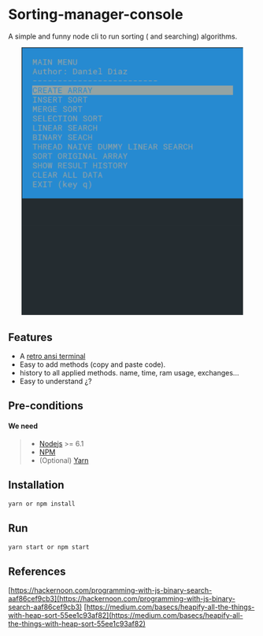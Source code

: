 # Sorting-manager-console
A simple and funny node cli to run sorting ( and searching) algorithms. 

<p align="center">
  <img alt="Banner" title="Bannercito" src="https://github.com/NoRoboto/CodeExamples/blob/master/src/cli-manager.gif" width="450">
</p>

## Features
* A  [retro ansi terminal](https://github.com/substack/terminal-menu)
* Easy to add methods (copy and paste code).
* history to all applied methods. name, time, ram usage, exchanges...
*  Easy to understand ¿?

## Pre-conditions
#### <i class="icon-list"></i> We need

> - [Nodejs](https://nodejs.org/en/) >= 6.1
> - [NPM](https://www.npmjs.com/)
> - (Optional) [Yarn](https://yarnpkg.com/en/)

## Installation
```
yarn or npm install
```
## Run
```
yarn start or npm start
```

## References
[https://hackernoon.com/programming-with-js-binary-search-aaf86cef9cb3](https://hackernoon.com/programming-with-js-binary-search-aaf86cef9cb3)
[https://medium.com/basecs/heapify-all-the-things-with-heap-sort-55ee1c93af82](https://medium.com/basecs/heapify-all-the-things-with-heap-sort-55ee1c93af82)

